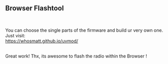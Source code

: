 <h2>Browser Flashtool</h2><br>

You can choose the single parts of the firmware and build ur very own one. Just visit:<br>
https://whosmatt.github.io/uvmod/

<br>
Great work! Thx, its awesome to flash the radio within the Browser !
